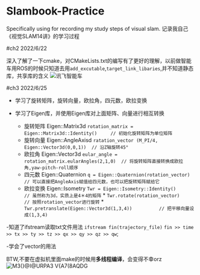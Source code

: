 # Slambook-Practice
Specifically using for recording my study steps of visual slam. 记录我自己《视觉SLAM14讲》的学习过程

#ch2 2022/6/22

深入了解了一下cmake，对CMakeLists.txt的编写有了更好的理解，以前做智能车用ROS的时候只知道去用`add_excutable`,`target_link_libaries`,并不知道静态库，共享库的含义
![讯飞智能车](https://user-images.githubusercontent.com/64240681/175765877-ec8823df-98f5-4ab3-bd4e-987d5fd4cd60.jpg)

#ch3 2022/6/25

* 学习了旋转矩阵，旋转向量，欧拉角，四元数，欧拉变换

* 学习了Eigen库，并使用Eigen库对上面矩阵、向量进行相互转换
  * 旋转矩阵 Eigen::Matrix3d    `rotation_matrix = Eigen::Matrix3d::Identity()     // 初始化旋转矩阵为单位矩阵`
  * 旋转向量 Eigen::AngleAxisd  `ratation_vector (M_PI/4, Eigen::Vector3d(0,0,1))  // 沿Z轴旋转45°`
  * 欧拉角   Eigen::Vector3d    `eular_angle = rotation_matrix.eularAngles(2,1,0)  // 将旋转矩阵直接转换成欧拉角,yaw-pitch-roll顺序`
  * 四元数   Eigen::Quaternion  `q = Eigen::Quaternion(rotation_vector)            // 可以直接把AngleAxis赋值给四元数，也可以把旋转矩阵赋给它`
  * 欧拉变换 Eigen::Isometry    `Twr = Eigen::Isometry::Identity()                 // 虽然称为3d，实质上是4＊4的矩阵`
                                * `Twr.rotate(rotation_vector)                       // 按照rotation_vector进行旋转`
                                * `Twr.pretranslate(Eigen::Vector3d(1,3,4))          // 把平移向量设成(1,3,4)`
                               
-知道了ifstream读取txt文件用法  `ifstream fin(trajectory_file)`
                               `fin >> time >> tx >> ty >> tz >> qx >> qy >> qz >> qw`;
                               
-学会了vector的用法

BTW,不要在虚拟机里面make的时候用**多线程编译**，会变得不幸orz
![M3(}@I@URPA3 V{A7(8AQDG](https://user-images.githubusercontent.com/64240681/175765179-404a2b2c-d7a1-437b-b707-47ef742f653d.png)

